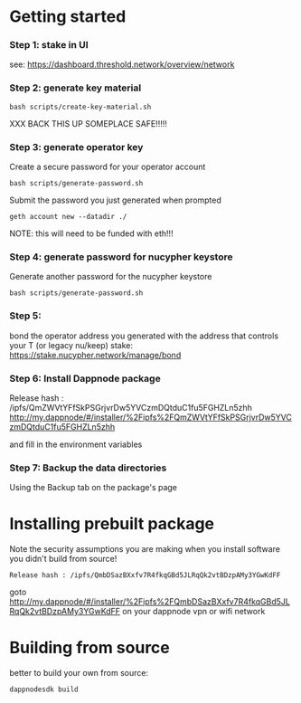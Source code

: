 # Getting started

### Step 1: stake in UI
see: https://dashboard.threshold.network/overview/network

### Step 2: generate key material
```
bash scripts/create-key-material.sh
```

XXX BACK THIS UP SOMEPLACE SAFE!!!!!

### Step 3: generate operator key

Create a secure password for your operator account
```
bash scripts/generate-password.sh
```

Submit the password you just generated when prompted
```
geth account new --datadir ./
```

NOTE: this will need to be funded with eth!!!


### Step 4: generate password for nucypher keystore

Generate another password for the nucypher keystore
```
bash scripts/generate-password.sh
```

### Step 5: 

bond the operator address you generated with the address that controls your T (or legacy nu/keep) stake: https://stake.nucypher.network/manage/bond

### Step 6: Install Dappnode package

Release hash : /ipfs/QmZWVtYFfSkPSGrjvrDw5YVCzmDQtduC1fu5FGHZLn5zhh
http://my.dappnode/#/installer/%2Fipfs%2FQmZWVtYFfSkPSGrjvrDw5YVCzmDQtduC1fu5FGHZLn5zhh

and fill in the environment variables


### Step 7: Backup the data directories
Using the Backup tab on the package's page


# Installing prebuilt package
Note the security assumptions you are making when you install software you didn't build from source!

```
Release hash : /ipfs/QmbDSazBXxfv7R4fkqGBd5JLRqQk2vtBDzpAMy3YGwKdFF
```
goto http://my.dappnode/#/installer/%2Fipfs%2FQmbDSazBXxfv7R4fkqGBd5JLRqQk2vtBDzpAMy3YGwKdFF
on your dappnode vpn or wifi network

# Building from source
better to build your own from source:
```
dappnodesdk build
```
